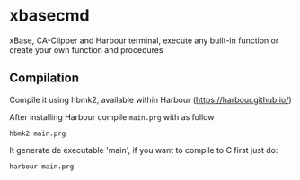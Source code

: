 # xbasecmd
xBase, CA-Clipper and Harbour terminal, execute any built-in function or create your own function and procedures

## Compilation
Compile it using hbmk2, available within Harbour (https://harbour.github.io/)

After installing Harbour compile `main.prg` with as follow
```
hbmk2 main.prg
```

It generate de executable 'main', if you want to compile to C first just do:
```
harbour main.prg
```
